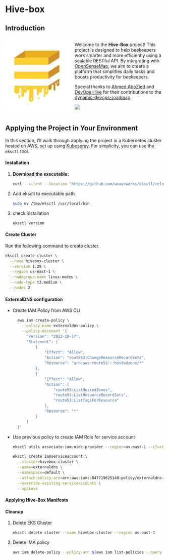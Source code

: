 # Hive-box

## Introduction 

<div style="display: flex; align-items: center;">
  <img src="./screenshots/hivebox.png" alt="Hive-Box Logo" style="width: 200px; margin-right: 20px;">
  <div>
    <p>
      Welcome to the <strong>Hive-Box</strong> project! This project is designed to help beekeepers work smarter and more efficiently using a scalable RESTful API. By integrating with <a href="https://www.opensensemap.org/">OpenSenseMap</a>, we aim to create a platform that simplifies daily tasks and boosts productivity for beekeepers.
    </p>
    <p>
      Special thanks to <a href="https://www.linkedin.com/in/aabouzaid/">Ahmed AboZied</a> and <a href="https://devopshive.net/">DevOps Hive</a> for their contributions to the <a href="https://github.com/DevOpsHiveHQ/dynamic-devops-roadmap/tree/main">dynamic-devops-roadmap</a>.
    </p>
    <p>
      <a href="https://github.com/DevOpsHiveHQ/dynamic-devops-roadmap">
        <img src="https://devopshive.net/badges/dynamic-devops-roadmap.svg">
      </a>
    </p>
  </div>
</div>


## Applying the Project in Your Environment

In this section, I'll walk through applying the project in a Kubernetes cluster hosted on AWS, set up using [Kubespray](https://github.com/kubernetes-sigs/kubespray). For simplicity, you can use the `eksctl` tool.

#### Installation

1. **Download the executable:**

   ```bash
   curl --silent --location "https://github.com/weaveworks/eksctl/releases/latest/download/eksctl_$(uname -s)_amd64.tar.gz" | tar xz -C /tmp
   ```

2. Add eksctl to executable path 

   ```bash
   sudo mv /tmp/eksctl /usr/local/bin
   ```

3. check installation 

   ```bash 
   eksctl version 
   ```

#### Create Cluster 

Run the following command to create cluster. 

```bash
eksctl create cluster \
  --name hivebox-cluster \
  --version 1.29 \
  --region us-east-1 \
  --nodegroup-name linux-nodes \
  --node-type t3.medium \
  --nodes 2
```

#### ExternalDNS configuration  

- Create IAM Policy from AWS CLI 

  ```bash
  	aws iam create-policy \
  	  --policy-name externaldns-policy \
  	  --policy-document '{
  	    "Version": "2012-10-17",
  	    "Statement": [
  	        {
  	            "Effect": "Allow",
  	            "Action": "route53:ChangeResourceRecordSets",
  	            "Resource": "arn:aws:route53:::hostedzone/*"
  	        },
  	        {
  	            "Effect": "Allow",
  	            "Action": [
  	                "route53:ListHostedZones",
  	                "route53:ListResourceRecordSets",
  	                "route53:ListTagsForResource"
  	            ],
  	            "Resource": "*"
  	        }
  	    ]
  	}'
  ```

- Use previous policy to create IAM Role for service account

  ```bash
  eksctl utils associate-iam-oidc-provider --region=us-east-1 --cluster=hivebox-cluster --approve 
  ```

  ```bash 
  eksctl create iamserviceaccount \
    --cluster=hivebox-cluster \
    --name=externaldns \
    --namespace=default \
    --attach-policy-arn=arn:aws:iam::047719625140:policy/externaldns-policy \
    --override-existing-serviceaccounts \
    --approve
  ```

  

#### Applying Hive-Box Manifests





#### Cleanup 

1. Delete EKS Cluster 

   ```bash 
   eksctl delete cluster --name hivebox-cluster --region us-east-1
   ```

2. Delete IMA policy

   ```bash 
   aws iam delete-policy --policy-arn $(aws iam list-policies --query "Policies[?PolicyName=='externaldns-policy'].Arn" --output text)
   ```

   